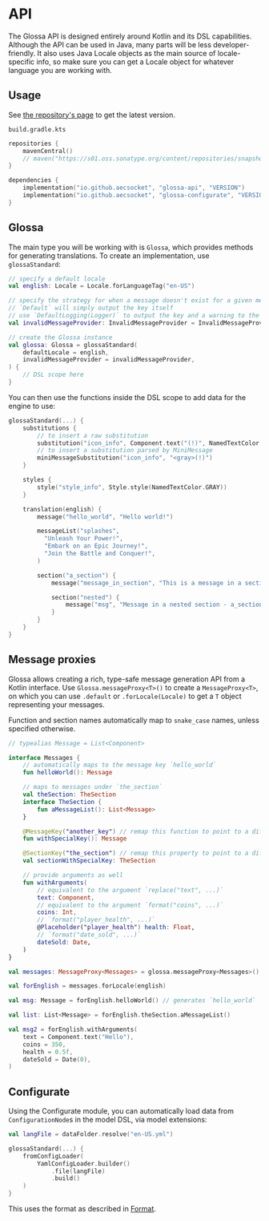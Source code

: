 # API

The Glossa API is designed entirely around Kotlin and its DSL capabilities. Although the API can be
used in Java, many parts will be less developer-friendly. It also uses Java Locale objects as the main
source of locale-specific info, so make sure you can get a Locale object for whatever language you
are working with.

## Usage

See [the repository's page](https://github.com/aecsocket/glossa) to get the latest version.

`build.gradle.kts`
```kotlin
repositories {
    mavenCentral()
    // maven("https://s01.oss.sonatype.org/content/repositories/snapshots") // for snapshot versions
}

dependencies {
    implementation("io.github.aecsocket", "glossa-api", "VERSION")
    implementation("io.github.aecsocket", "glossa-configurate", "VERSION")
}
```

## Glossa

The main type you will be working with is `Glossa`, which provides methods for generating translations.
To create an implementation, use `glossaStandard`:

```kotlin
// specify a default locale
val english: Locale = Locale.forLanguageTag("en-US")

// specify the strategy for when a message doesn't exist for a given message key
// `Default` will simply output the key itself
// use `DefaultLogging(Logger)` to output the key and a warning to the logger
val invalidMessageProvider: InvalidMessageProvider = InvalidMessageProvider.Default

// create the Glossa instance
val glossa: Glossa = glossaStandard(
    defaultLocale = english,
    invalidMessageProvider = invalidMessageProvider,
) {
    // DSL scope here
}
```

You can then use the functions inside the DSL scope to add data for the engine to use:


```kotlin
glossaStandard(...) {
    substitutions {
        // to insert a raw substitution
        substitution("icon_info", Component.text("(!)", NamedTextColor.GRAY))
        // to insert a substitution parsed by MiniMessage
        miniMessageSubstitution("icon_info", "<gray>(!)")
    }

    styles {
        style("style_info", Style.style(NamedTextColor.GRAY))
    }

    translation(english) {
        message("hello_world", "Hello world!")

        messageList("splashes",
          "Unleash Your Power!",
          "Embark on an Epic Journey!",
          "Join the Battle and Conquer!",
        )

        section("a_section") {
            message("message_in_section", "This is a message in a section")

            section("nested") {
                message("msg", "Message in a nested section - a_section.nested.msg")
            }
        }
    }
}
```

## Message proxies

Glossa allows creating a rich, type-safe message generation API from a Kotlin interface.  Use `Glossa.messageProxy<T>()` to
create a `MessageProxy<T>`, on which you can use `.default` or `.forLocale(Locale)` to get a `T` object representing your
messages.

Function and section names automatically map to `snake_case` names, unless specified otherwise.

```kotlin
// typealias Message = List<Component>

interface Messages {
    // automatically maps to the message key `hello_world`
    fun helloWorld(): Message

    // maps to messages under `the_section`
    val theSection: TheSection
    interface TheSection {
        fun aMessageList(): List<Message>
    }

    @MessageKey("another_key") // remap this function to point to a different key
    fun withSpecialKey(): Message

    @SectionKey("the_section") // remap this property to point to a different section
    val sectionWithSpecialKey: TheSection

    // provide arguments as well
    fun withArguments(
        // equivalent to the argument `replace("text", ...)`
        text: Component,
        // equivalent to the argument `format("coins", ...)`
        coins: Int,
        // `format("player_health", ...)`
        @Placeholder("player_health") health: Float,
        // `format("date_sold", ...)`
        dateSold: Date,
    )
}

val messages: MessageProxy<Messages> = glossa.messageProxy<Messages>()

val forEnglish = messages.forLocale(english)

val msg: Message = forEnglish.helloWorld() // generates `hello_world`

val list: List<Message> = forEnglish.theSection.aMessageList()

val msg2 = forEnglish.withArguments(
    text = Component.text("Hello"),
    coins = 350,
    health = 0.5f,
    dateSold = Date(0),
)
```

## Configurate

Using the Configurate module, you can automatically load data from `ConfigurationNode`s in the model DSL, via model extensions:

```kotlin
val langFile = dataFolder.resolve("en-US.yml")

glossaStandard(...) {
    fromConfigLoader(
        YamlConfigLoader.builder()
            .file(langFile)
            .build()
    )
}
```

This uses the format as described in [Format](format.md).
